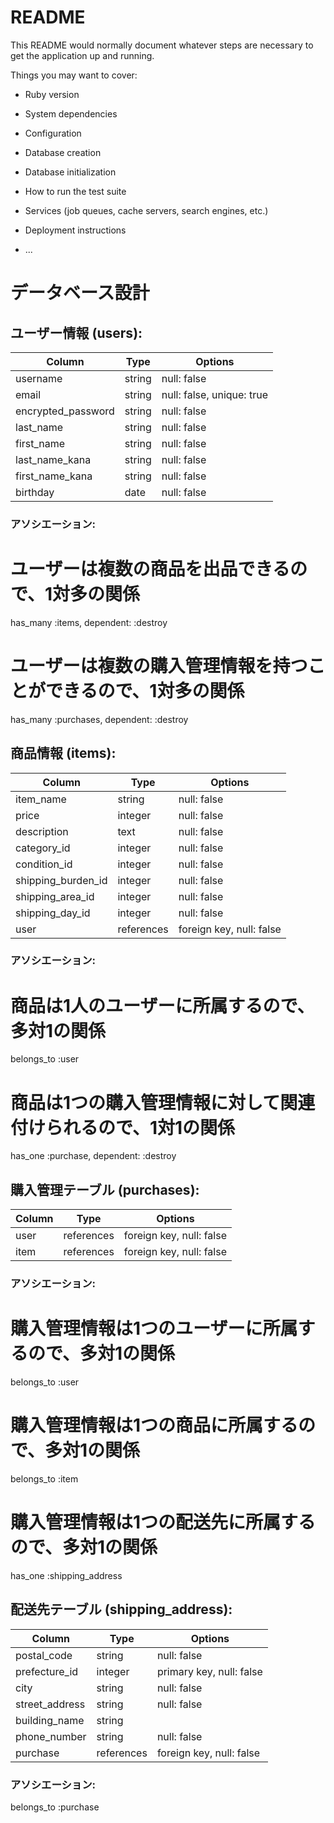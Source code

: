 # README

This README would normally document whatever steps are necessary to get the
application up and running.

Things you may want to cover:

* Ruby version

* System dependencies

* Configuration

* Database creation

* Database initialization

* How to run the test suite

* Services (job queues, cache servers, search engines, etc.)

* Deployment instructions

* ...

# データベース設計

## ユーザー情報 (users):

| Column                | Type    | Options                     |
|-----------------------|---------|-----------------------------|
| username              | string  | null: false                 |
| email                 | string  | null: false, unique: true   |
| encrypted_password    | string  | null: false                 |
| last_name             | string  | null: false                 |
| first_name            | string  | null: false                 |
| last_name_kana        | string  | null: false                 |
| first_name_kana       | string  | null: false                 |
| birthday              | date    | null: false                 |


### アソシエーション:
# ユーザーは複数の商品を出品できるので、1対多の関係
has_many :items, dependent: :destroy

# ユーザーは複数の購入管理情報を持つことができるので、1対多の関係
has_many :purchases, dependent: :destroy



## 商品情報 (items):

| Column             | Type       | Options                          |
|--------------------|------------|----------------------------------|
| item_name          | string     | null: false                      |
| price              | integer    | null: false                      |
| description        | text       | null: false                      |
| category_id        | integer    | null: false                      |
| condition_id       | integer    | null: false                      |
| shipping_burden_id | integer    | null: false                      |
| shipping_area_id   | integer    | null: false                      |
| shipping_day_id    | integer    | null: false                      |
| user               | references | foreign key, null: false         |

### アソシエーション:
# 商品は1人のユーザーに所属するので、多対1の関係
belongs_to :user

# 商品は1つの購入管理情報に対して関連付けられるので、1対1の関係
has_one :purchase, dependent: :destroy



## 購入管理テーブル (purchases):

| Column          | Type        | Options                     |
|---------------- |-------------|-----------------------------|
| user            | references  | foreign key, null: false    |
| item            | references  | foreign key, null: false    |

### アソシエーション:
# 購入管理情報は1つのユーザーに所属するので、多対1の関係
belongs_to :user

# 購入管理情報は1つの商品に所属するので、多対1の関係
belongs_to :item

# 購入管理情報は1つの配送先に所属するので、多対1の関係
has_one :shipping_address




## 配送先テーブル (shipping_address):

| Column                 | Type         | Options                     |
|------------------------|--------------|-----------------------------|
| postal_code            | string       | null: false                 |
| prefecture_id          | integer      | primary key, null: false    |
| city                   | string       | null: false                 |
| street_address         | string       | null: false                 |
| building_name          | string       |                             |
| phone_number           | string       | null: false                 |
| purchase               | references   | foreign key, null: false    |

### アソシエーション:
belongs_to :purchase

